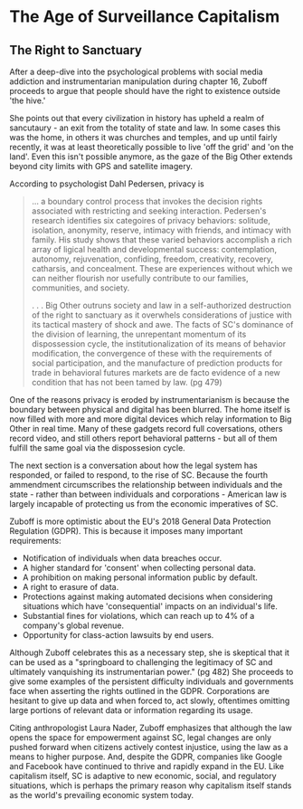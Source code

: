 # The Age of Surveillance Capitalism
## The Right to Sanctuary

After a deep-dive into the psychological problems with social media addiction and instrumentarian manipulation during chapter 16, Zuboff proceeds to argue that people should have the right to existence outside 'the hive.'

She points out that every civilization in history has upheld a realm of sancutaury - an exit from the totality of state and law. In some cases this was the home, in others it was churches and temples, and up until fairly recently, it was at least theoretically possible to live 'off the grid' and 'on the land'. Even this isn't possible anymore, as the gaze of the Big Other extends beyond city limits with GPS and satellite imagery. 

According to psychologist Dahl Pedersen, privacy is
> ... a boundary control process that invokes the decision rights associated with restricting and seeking interaction. Pedersen's research identifies six categoires of privacy behaviors: solitude, isolation, anonymity, reserve, intimacy with friends, and intimacy with family. His study shows that these varied behaviors accomplish a rich array of ligical health and developmental success: contemplation, autonomy, rejuvenation, confiding, freedom, creativity, recovery, catharsis, and concealment. These are experiences without which we can neither flourish nor usefully contribute to our families, communities, and society.
> > >
> . . . Big Other outruns society and law in a self-authorized destruction of the right to sanctuary as it overwhels considerations of justice with its tactical mastery of shock and awe. The facts of SC's dominance of the division of learning, the unrepentant momentum of its dispossession cycle, the institutionalization of its means of behavior modification, the convergence of these with the requirements of social participation, and the manufacture of prediction products for trade in behavioral futures markets are de facto evidence of a new condition that has not been tamed by law. (pg 479)

One of the reasons privacy is eroded by instrumentarianism is because the boundary between physical and digital has been blurred. The home itself is now filled with more and more digital devices which relay information to Big Other in real time. Many of these gadgets record full coversations, others record video, and still others report behavioral patterns - but all of them fulfill the same goal via the dispossesion cycle.

The next section is a conversation about how the legal system has responded, or failed to respond, to the rise of SC. Because the fourth ammendment circumscribes the relationship between individuals and the state - rather than between individuals and corporations - American law is largely incapable of protecting us from the economic imperatives of SC.

Zuboff is more optimistic about the EU's 2018 General Data Protection Regulation (GDPR). This is because it imposes many important requirements:

- Notification of individuals when data breaches occur.
- A higher standard for 'consent' when collecting personal data.
- A prohibition on making personal information public by default.
- A right to erasure of data.
- Protections against making automated decisions when considering situations which have 'consequential' impacts on an individual's life.
- Substantial fines for violations, which can reach up to 4% of a company's global revenue.
- Opportunity for class-action lawsuits by end users.
  
Although Zuboff celebrates this as a necessary step, she is skeptical that it can be used as a "springboard to challenging the legitimacy of SC and ultimately vanquishing its instrumentarian power." (pg 482) She proceeds to give some examples of the persistent difficulty individuals and governments face when asserting the rights outlined in the GDPR. Corporations are hesitant to give up data and when forced to, act slowly, oftentimes omitting large portions of relevant data or information regarding its usage.

Citing anthropologist Laura Nader, Zuboff emphasizes that although the law opens the space for empowerment against SC, legal changes are only pushed forward when citizens actively contest injustice, using the law as a means to higher purpose. And, despite the GDPR, companies like Google and Facebook have continued to thrive and rapidly expand in the EU. Like capitalism itself, SC is adaptive to new economic, social, and regulatory situations, which is perhaps the primary reason why capitalism itself stands as the world's prevailing economic system today.

